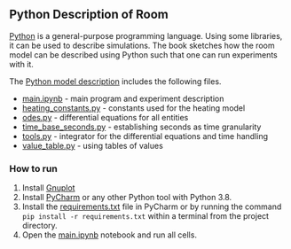 ## Python Description of Room

[Python](https://www.python.org/) is a general-purpose programming language.
Using some libraries, it can be used to describe simulations.
The book sketches how the room model can be described using Python such that one can run experiments with it.

The [Python model description](https://github.com/PrinzAndreas/ModellingProgramming/tree/main/ModelDescriptions/RoomModelPython) includes the following files.

* [main.ipynb](https://github.com/PrinzAndreas/ModellingProgramming/blob/main/ModelDescriptions/RoomModelPython/main.ipynb) - main program and experiment description
* [heating_constants.py](https://github.com/PrinzAndreas/ModellingProgramming/blob/main/ModelDescriptions/RoomModelPython/src/heating_constants.py) - constants used for the heating model
* [odes.py](https://github.com/PrinzAndreas/ModellingProgramming/blob/main/ModelDescriptions/RoomModelPython/src/odes.py) - differential equations for all entities
* [time_base_seconds.py](https://github.com/PrinzAndreas/ModellingProgramming/blob/main/ModelDescriptions/RoomModelPython/src/time_base_seconds.py) - establishing seconds as time granularity
* [tools.py](https://github.com/PrinzAndreas/ModellingProgramming/blob/main/ModelDescriptions/RoomModelPython/src/tools.py) - integrator for the differential equations and time handling
* [value_table.py](https://github.com/PrinzAndreas/ModellingProgramming/blob/main/ModelDescriptions/RoomModelPython/src/value_table.py) - using tables of values

### How to run 
1. Install [Gnuplot](https://sourceforge.net/projects/gnuplot/)
2. Install [PyCharm](https://www.jetbrains.com/pycharm/) or any other Python tool with Python 3.8.
3. Install the [requirements.txt](https://github.com/PrinzAndreas/ModellingProgramming/blob/main/ModelDescriptions/RoomModelPython/requirements.txt) file in PyCharm or by running the command `pip install -r requirements.txt` within a terminal from the project directory.
4. Open the [main.ipynb](https://github.com/PrinzAndreas/ModellingProgramming/blob/main/ModelDescriptions/RoomModelPython/main.ipynb) notebook and run all cells.
